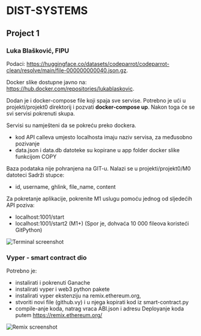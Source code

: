 # DIST-SYSTEMS

## Project 1
### Luka Blašković, FIPU

Podaci: https://huggingface.co/datasets/codeparrot/codeparrot-clean/resolve/main/file-000000000040.json.gz. 

Docker slike dostupne javno na: https://hub.docker.com/repositories/lukablaskovic. 

Dodan je i docker-compose file koji spaja sve servise.
Potrebno je ući u projekti/projekt0 direktorij i pozvati **docker-compose up**. Nakon toga će se svi servisi pokrenuti skupa.

Servisi su namješteni da se pokreću preko dockera.
- kod API calleva umjesto localhosta imaju naziv servisa, za međusobno pozivanje
- data.json i data.db datoteke su kopirane u app folder docker slike funkcijom COPY

Baza podataka nije pohranjena na GIT-u.
Nalazi se u projekti/projekt0/M0 datoteci
Sadrži stupce:
- id, username, ghlink, file_name, content
 
Za pokretanje aplikacije, pokrenite M1 uslugu pomoću jednog od sljedećih API poziva:
- localhost:1001/start 
- localhost:1001/start2  (M1+) (Spor je, dohvaća 10 000 fileova koristeći GitPython)

![Terminal screenshot](https://iili.io/HRFp0Rs.png)


### Vyper - smart contract dio
Potrebno je:
- instalirati i pokrenuti Ganache
- instalirati vyper i web3 python pakete
- instalirati vyper ekstenziju na remix.ethereum.org,
- stvoriti novi file (github.vy) i u njega kopirati kod iz smart-contract.py
- compile-anje koda, natrag vraca ABI.json i adresu
Deployanje koda putem https://remix.ethereum.org/

![Remix screenshot](https://iili.io/HRKnQxS.png)
